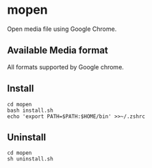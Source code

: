 # mopen

Open media file using Google Chrome.


## Available Media format

All formats supported by Google chrome.


## Install

```
cd mopen
bash install.sh
echo 'export PATH=$PATH:$HOME/bin' >>~/.zshrc
```


## Uninstall

```
cd mopen
sh uninstall.sh
```
